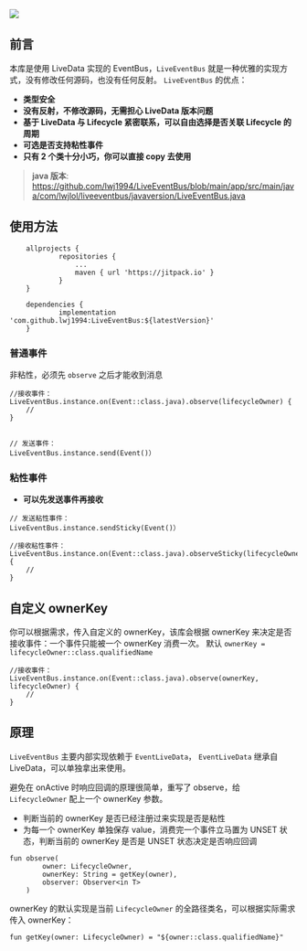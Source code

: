 [![](https://jitpack.io/v/lwj1994/LiveEventBus.svg)](https://jitpack.io/#lwj1994/LiveEventBus)

## 前言
本库是使用 LiveData 实现的 EventBus，`LiveEventBus` 就是一种优雅的实现方式，没有修改任何源码，也没有任何反射。
`LiveEventBus` 的优点：
* __类型安全__
* __没有反射，不修改源码，无需担心 LiveData 版本问题__
* __基于 LiveData 与 Lifecycle 紧密联系，可以自由选择是否关联 Lifecycle 的周期__
* __可选是否支持粘性事件__
* __只有 2 个类十分小巧，你可以直接 copy 去使用__

> __java 版本__:  https://github.com/lwj1994/LiveEventBus/blob/main/app/src/main/java/com/lwjlol/liveeventbus/javaversion/LiveEventBus.java

## 使用方法
```
    allprojects {
            repositories {
                ...
                maven { url 'https://jitpack.io' }
            }
    }

	dependencies {
	        implementation 'com.github.lwj1994:LiveEventBus:${latestVersion}'
	}
```
### 普通事件

非粘性，必须先 `observe` 之后才能收到消息
```
//接收事件：
LiveEventBus.instance.on(Event::class.java).observe(lifecycleOwner) {
    //
}


// 发送事件：
LiveEventBus.instance.send(Event()）

```
### 粘性事件

* __可以先发送事件再接收__
```
// 发送粘性事件：
LiveEventBus.instance.sendSticky(Event()）

//接收粘性事件：
LiveEventBus.instance.on(Event::class.java).observeSticky(lifecycleOwner) {
    //
}
```

## 自定义 ownerKey
你可以根据需求，传入自定义的 ownerKey，该库会根据 ownerKey 来决定是否接收事件：一个事件只能被一个 ownerKey 消费一次。
默认 `ownerKey = lifecycleOwner::class.qualifiedName`
```
//接收事件：
LiveEventBus.instance.on(Event::class.java).observe(ownerKey, lifecycleOwner) {
    //
}
```



## 原理
`LiveEventBus` 主要内部实现依赖于 `EventLiveData`， `EventLiveData` 继承自 LiveData，可以单独拿出来使用。

避免在 onActive 时响应回调的原理很简单，重写了 observe，给 `LifecycleOwner` 配上一个 ownerKey 参数。
* 判断当前的 ownerKey 是否已经注册过来实现是否是粘性
* 为每一个 ownerKey 单独保存 value，消费完一个事件立马置为 UNSET 状态，判断当前的 ownerKey 是否是 UNSET 状态决定是否响应回调
```
fun observe(
        owner: LifecycleOwner,
        ownerKey: String = getKey(owner),
        observer: Observer<in T>
    )
```

ownerKey 的默认实现是当前 `LifecycleOwner` 的全路径类名，可以根据实际需求传入 ownerKey：
```
fun getKey(owner: LifecycleOwner) = "${owner::class.qualifiedName}"
```
